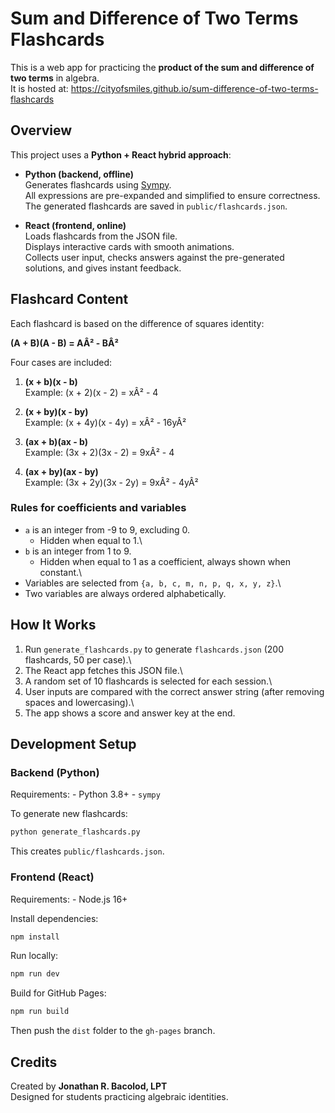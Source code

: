 # Sum and Difference of Two Terms Flashcards

This is a web app for practicing the **product of the sum and difference
of two terms** in algebra.\
It is hosted at:
<https://cityofsmiles.github.io/sum-difference-of-two-terms-flashcards>

## Overview

This project uses a **Python + React hybrid approach**:

-   **Python (backend, offline)**\
    Generates flashcards using [Sympy](https://www.sympy.org).\
    All expressions are pre-expanded and simplified to ensure
    correctness.\
    The generated flashcards are saved in `public/flashcards.json`.

-   **React (frontend, online)**\
    Loads flashcards from the JSON file.\
    Displays interactive cards with smooth animations.\
    Collects user input, checks answers against the pre-generated
    solutions, and gives instant feedback.

## Flashcard Content

Each flashcard is based on the difference of squares identity:

**(A + B)(A - B) = AÂ² - BÂ²**

Four cases are included:

1.  **(x + b)(x - b)**\
    Example: (x + 2)(x - 2) = xÂ² - 4

2.  **(x + by)(x - by)**\
    Example: (x + 4y)(x - 4y) = xÂ² - 16yÂ²

3.  **(ax + b)(ax - b)**\
    Example: (3x + 2)(3x - 2) = 9xÂ² - 4

4.  **(ax + by)(ax - by)**\
    Example: (3x + 2y)(3x - 2y) = 9xÂ² - 4yÂ²

### Rules for coefficients and variables

-   `a` is an integer from -9 to 9, excluding 0.
    -   Hidden when equal to 1.\
-   `b` is an integer from 1 to 9.
    -   Hidden when equal to 1 as a coefficient, always shown when
        constant.\
-   Variables are selected from `{a, b, c, m, n, p, q, x, y, z}`.\
-   Two variables are always ordered alphabetically.

## How It Works

1.  Run `generate_flashcards.py` to generate `flashcards.json` (200
    flashcards, 50 per case).\
2.  The React app fetches this JSON file.\
3.  A random set of 10 flashcards is selected for each session.\
4.  User inputs are compared with the correct answer string (after
    removing spaces and lowercasing).\
5.  The app shows a score and answer key at the end.

## Development Setup

### Backend (Python)

Requirements: - Python 3.8+ - `sympy`

To generate new flashcards:

``` bash
python generate_flashcards.py
```

This creates `public/flashcards.json`.

### Frontend (React)

Requirements: - Node.js 16+

Install dependencies:

``` bash
npm install
```

Run locally:

``` bash
npm run dev
```

Build for GitHub Pages:

``` bash
npm run build
```

Then push the `dist` folder to the `gh-pages` branch.

## Credits

Created by **Jonathan R. Bacolod, LPT**\
Designed for students practicing algebraic identities.